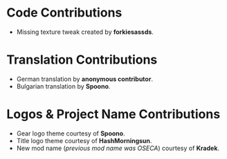 # Code Contributions
- Missing texture tweak created by **forkiesassds**.

# Translation Contributions
- German translation by **anonymous contributor**.
- Bulgarian translation by **Spoono**.

# Logos & Project Name Contributions
- Gear logo theme courtesy of **Spoono**.
- Title logo theme courtesy of **HashMorningsun**.
- New mod name (_previous mod name was OSECA_) courtesy of **Kradek**.

